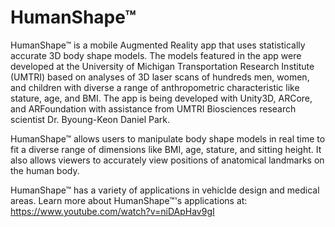 # HumanShape™

HumanShape™ is a mobile Augmented Reality app that uses statistically accurate 3D body shape models. The models featured in the app were developed at the University of Michigan Transportation Research Institute (UMTRI) based on analyses of 3D laser scans of hundreds men, women, and children with diverse a range of anthropometric characteristic like stature, age, and BMI. The app is being developed with Unity3D, ARCore, and ARFoundation with assistance from UMTRI Biosciences research scientist Dr. Byoung-Keon Daniel Park. 

HumanShape™ allows users to manipulate body shape models in real time to fit a diverse range of dimensions like BMI, age, stature, and sitting height. It also allows viewers to accurately view positions of anatomical landmarks on the human body.






HumanShape™ has a variety of applications in vehiclde design and medical areas. Learn more about HumanShape™'s applications at: https://www.youtube.com/watch?v=niDApHav9gI
